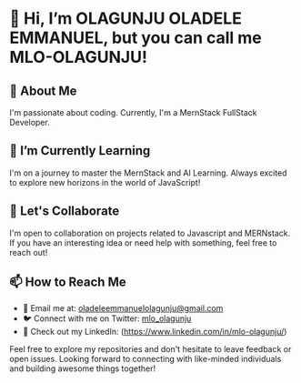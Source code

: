 # 👋 Hi, I’m OLAGUNJU OLADELE EMMANUEL, but you can call me MLO-OLAGUNJU!

## 👀 About Me
I'm passionate about coding. Currently, I'm a MernStack FullStack Developer.

## 🌱 I’m Currently Learning
I'm on a journey to master the MernStack and AI Learning. Always excited to explore new horizons in the world of JavaScript!

## 💞️ Let's Collaborate
I'm open to collaboration on projects related to Javascript and MERNstack. If you have an interesting idea or need help with something, feel free to reach out!

## 📫 How to Reach Me
- 📧 Email me at: oladeleemmanuelolagunju@gmail.com
- 🐦 Connect with me on Twitter: [mlo_olagunju](https://twitter.com/mlo_olagunju)
- 💼 Check out my LinkedIn: (https://www.linkedin.com/in/mlo-olagunju/)

Feel free to explore my repositories and don't hesitate to leave feedback or open issues. Looking forward to connecting with like-minded individuals and building awesome things together!

<!---
MLO-OLAGUNJU/MLO-OLAGUNJU is a ✨ special ✨ repository because its `README.md` (this file) appears on your GitHub profile.
You can click the Preview link to take a look at your changes.
--->

